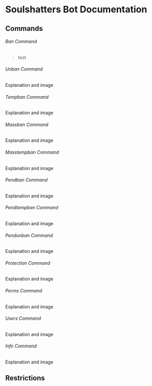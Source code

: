 # Soulshatters Bot Documentation
## Commands
###### Ban Command
> test
###### Unban Command
Explanation and image

###### Tempban Command
Explanation and image

###### Massban Command
Explanation and image

###### Masstempban Command
Explanation and image

###### Pendban Command
Explanation and image

###### Pendtempban Command
Explanation and image

###### Pendunban Command
Explanation and image

###### Protection Command
Explanation and image

###### Perms Command
Explanation and image

###### Users Command
Explanation and image

###### Info Command
Explanation and image

## Restrictions

